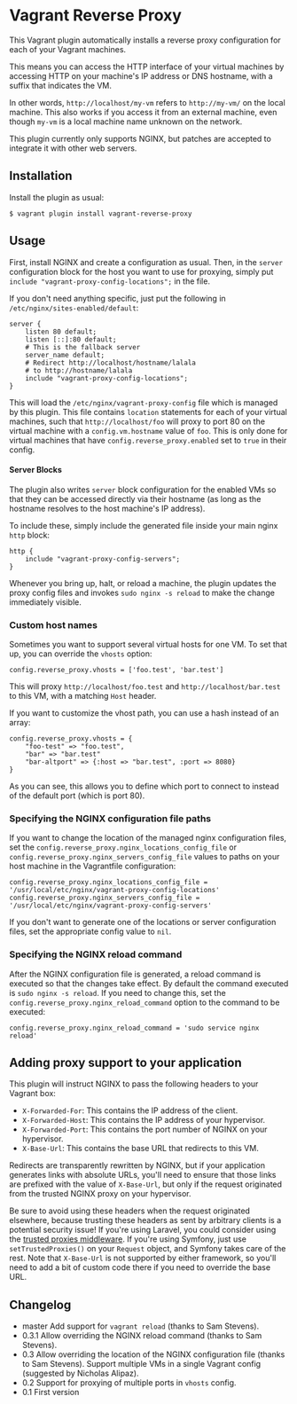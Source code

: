 # Vagrant Reverse Proxy

This Vagrant plugin automatically installs a reverse proxy
configuration for each of your Vagrant machines.

This means you can access the HTTP interface of your virtual machines
by accessing HTTP on your machine's IP address or DNS hostname, with
a suffix that indicates the VM.

In other words, `http://localhost/my-vm` refers to `http://my-vm/` on
the local machine.  This also works if you access it from an external
machine, even though `my-vm` is a local machine name unknown on the
network.

This plugin currently only supports NGINX, but patches are accepted to
integrate it with other web servers.

## Installation

Install the plugin as usual:

    $ vagrant plugin install vagrant-reverse-proxy

## Usage

First, install NGINX and create a configuration as usual.  Then, in
the `server` configuration block for the host you want to use for
proxying, simply put `include "vagrant-proxy-config-locations";` in the file.

If you don't need anything specific, just put the following in
`/etc/nginx/sites-enabled/default`:

    server {
        listen 80 default;
        listen [::]:80 default;
        # This is the fallback server
        server_name default;
        # Redirect http://localhost/hostname/lalala
        # to http://hostname/lalala
        include "vagrant-proxy-config-locations";
    }

This will load the `/etc/nginx/vagrant-proxy-config` file which is
managed by this plugin.  This file contains `location` statements for
each of your virtual machines, such that `http://localhost/foo` will
proxy to port 80 on the virtual machine with a `config.vm.hostname`
value of `foo`.  This is only done for virtual machines that have
`config.reverse_proxy.enabled` set to `true` in their config.

#### Server Blocks

The plugin also writes `server` block configuration for the enabled VMs so that they can be
accessed directly via their hostname (as long as the hostname resolves to the host machine's IP address).

To include these, simply include the generated file inside your main nginx `http` block:

    http {
        include "vagrant-proxy-config-servers";
    }


Whenever you bring up, halt, or reload a machine, the plugin updates the proxy
config files and invokes `sudo nginx -s reload` to make the change immediately visible.

### Custom host names

Sometimes you want to support several virtual hosts for one VM.  To
set that up, you can override the `vhosts` option:

    config.reverse_proxy.vhosts = ['foo.test', 'bar.test']

This will proxy `http://localhost/foo.test` and
`http://localhost/bar.test` to this VM, with a matching `Host` header.

If you want to customize the vhost path, you can use a hash instead of
an array:

    config.reverse_proxy.vhosts = {
        "foo-test" => "foo.test",
        "bar" => "bar.test"
        "bar-altport" => {:host => "bar.test", :port => 8080}
    }

As you can see, this allows you to define which port to connect to
instead of the default port (which is port 80).

### Specifying the NGINX configuration file paths

If you want to change the location of the managed nginx configuration files, set the `config.reverse_proxy.nginx_locations_config_file` or `config.reverse_proxy.nginx_servers_config_file` values to paths on your host machine in the Vagrantfile configuration:

    config.reverse_proxy.nginx_locations_config_file = '/usr/local/etc/nginx/vagrant-proxy-config-locations'
    config.reverse_proxy.nginx_servers_config_file = '/usr/local/etc/nginx/vagrant-proxy-config-servers'

If you don't want to generate one of the locations or server configuration files, set the appropriate config value to `nil`.

### Specifying the NGINX reload command

After the NGINX configuration file is generated, a reload command is executed so that the changes take effect. By default the command executed is `sudo nginx -s reload`. If you need to change this, set the `config.reverse_proxy.nginx_reload_command` option to the command to be executed:

    config.reverse_proxy.nginx_reload_command = 'sudo service nginx reload'

## Adding proxy support to your application

This plugin will instruct NGINX to pass the following headers to your
Vagrant box:

- `X-Forwarded-For`: This contains the IP address of the client.
- `X-Forwarded-Host`: This contains the IP address of your hypervisor.
- `X-Forwarded-Port`: This contains the port number of NGINX on your hypervisor.
- `X-Base-Url`: This contains the base URL that redirects to this VM.

Redirects are transparently rewritten by NGINX, but if your
application generates links with absolute URLs, you'll need to ensure
that those links are prefixed with the value of `X-Base-Url`, but only
if the request originated from the trusted NGINX proxy on your
hypervisor.

Be sure to avoid using these headers when the request originated
elsewhere, because trusting these headers as sent by arbitrary clients
is a potential security issue!  If you're using Laravel, you could
consider using the
[trusted proxies middleware](https://github.com/fideloper/TrustedProxy).
If you're using Symfony, just use `setTrustedProxies()` on your
`Request` object, and Symfony takes care of the rest.  Note that
`X-Base-Url` is not supported by either framework, so you'll need to
add a bit of custom code there if you need to override the base URL.


## Changelog

- master Add support for `vagrant reload` (thanks to Sam Stevens).
- 0.3.1 Allow overriding the NGINX reload command (thanks to Sam Stevens).
- 0.3 Allow overriding the location of the NGINX configuration file
  (thanks to Sam Stevens).  Support multiple VMs in a single Vagrant
  config (suggested by Nicholas Alipaz).
- 0.2 Support for proxying of multiple ports in `vhosts` config.
- 0.1 First version
